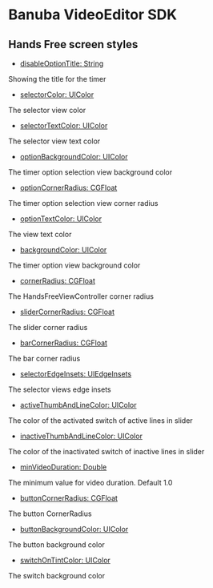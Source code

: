 
# Banuba VideoEditor SDK
## Hands Free screen styles  

 - [disableOptionTitle: String](/Example/Example/ViewController.swift#L250)
 
 Showing the title for the timer
 
 - [selectorColor: UIColor](/Example/Example/ViewController.swift#L251)
 
 The selector view color
 
  - [selectorTextColor: UIColor](/Example/Example/ViewController.swift#L252)
 
 The selector view text color
 
  - [optionBackgroundColor: UIColor](/Example/Example/ViewController.swift#L253)
 
 The timer option selection view background color
 
 - [optionCornerRadius: CGFloat](/Example/Example/ViewController.swift#L254)
 
 The timer option selection view corner radius
 
 - [optionTextColor: UIColor](/Example/Example/ViewController.swift#L255)
 
 The view text color
 
 - [backgroundColor: UIColor](/Example/Example/ViewController.swift#L256)

  The timer option view background color
  
  - [cornerRadius: CGFloat](/Example/Example/ViewController.swift#L257)
  
  The HandsFreeViewController corner radius
  
  - [sliderCornerRadius: CGFloat](/Example/Example/ViewController.swift#L257)
  
  The slider corner radius
  
  - [barCornerRadius: CGFloat](/Example/Example/ViewController.swift#L258)
  
  The bar corner radius
  
  - [selectorEdgeInsets: UIEdgeInsets](/Example/Example/ViewController.swift#L259)
  
  The selector views edge insets
  
  - [activeThumbAndLineColor: UIColor](/Example/Example/ViewController.swift#L260)
  
  The color of the activated switch of active lines in slider
  
  - [inactiveThumbAndLineColor: UIColor](/Example/Example/ViewController.swift#L261)
  
  The color of the inactivated switch of inactive lines in slider
  
  - [minVideoDuration: Double](/Example/Example/ViewController.swift#L262)
  
   The minimum value for video duration.
   Default 1.0
   
   - [buttonCornerRadius: CGFloat](/Example/Example/ViewController.swift#L263)
   
   The button CornerRadius
   
   - [buttonBackgroundColor: UIColor](/Example/Example/ViewController.swift#L264)
   
   The button background color
   
   - [switchOnTintColor: UIColor](/Example/Example/ViewController.swift#L265)
   
   The switch background color
